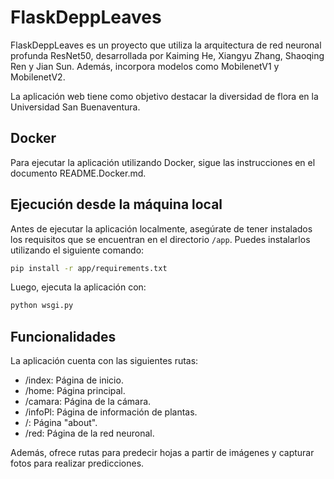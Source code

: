 # FlaskDeppLeaves

FlaskDeppLeaves es un proyecto que utiliza la arquitectura de red neuronal profunda ResNet50, desarrollada por Kaiming He, Xiangyu Zhang, Shaoqing Ren y Jian Sun. Además, incorpora modelos como MobilenetV1 y MobilenetV2.

La aplicación web tiene como objetivo destacar la diversidad de flora en la Universidad San Buenaventura.

## Docker

Para ejecutar la aplicación utilizando Docker, sigue las instrucciones en el documento README.Docker.md.

## Ejecución desde la máquina local

Antes de ejecutar la aplicación localmente, asegúrate de tener instalados los requisitos que se encuentran en el directorio `/app`. Puedes instalarlos utilizando el siguiente comando:

```bash
pip install -r app/requirements.txt
```
Luego, ejecuta la aplicación con:

```bash
python wsgi.py
```
## Funcionalidades
La aplicación cuenta con las siguientes rutas:

- /index: Página de inicio.
- /home: Página principal.
- /camara: Página de la cámara.
- /infoPl: Página de información de plantas.
- /: Página "about".
- /red: Página de la red neuronal.

Además, ofrece rutas para predecir hojas a partir de imágenes y capturar fotos para realizar predicciones.